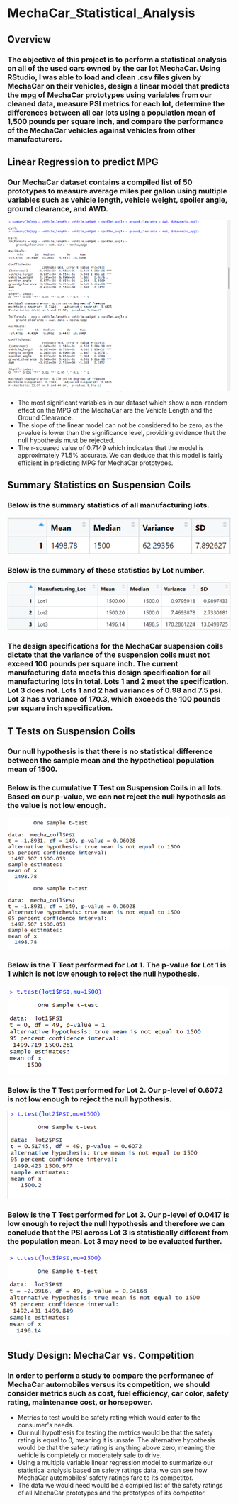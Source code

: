 # MechaCar_Statistical_Analysis
## Overview
### The objective of this project is to perform a statistical analysis on all of the used cars owned by the car lot MechaCar. Using RStudio, I was able to load and clean .csv files given by MechaCar on their vehicles, design a linear model that predicts the mpg of MechaCar prototypes using variables from our cleaned data, measure PSI metrics for each lot, determine the differences between all car lots using a population mean of 1,500 pounds per square inch, and compare the performance of the MechaCar vehicles against vehicles from other manufacturers.
## Linear Regression to predict MPG
### Our MechaCar dataset contains a compiled list of 50 prototypes to measure average miles per gallon using multiple variables such as vehicle length, vehicle weight, spoiler angle, ground clearance, and AWD.
![deliverable1.1.png](images/deliverable1.1.png)
* The most significant variables in our dataset which show a non-random effect on the MPG of the MechaCar are the Vehicle Length and the Ground Clearance. 
* The slope of the linear model can not be considered to be zero, as the p-value is lower than the significance level, providing evidence that the null hypothesis must be rejected. 
* The r-squared value of 0.7149 which indicates that the model is approximately 71.5% accurate. We can deduce that this model is fairly efficient in predicting MPG for MechaCar prototypes.
## Summary Statistics on Suspension Coils
### Below is the summary statistics of all manufacturing lots.
![deliverable2.png](images/deliverable2.png)
### Below is the summary of these statistics by Lot number.
![deliverable2.1.png](images/deliverable2.1.png)
### The design specifications for the MechaCar suspension coils dictate that the variance of the suspension coils must not exceed 100 pounds per square inch. The current manufacturing data meets this design specification for all manufacturing lots in total. Lots 1 and 2 meet the specification. Lot 3 does not. Lots 1 and 2 had variances of 0.98 and 7.5 psi. Lot 3 has a variance of 170.3, which exceeds the 100 pounds per square inch specification.
## T Tests on Suspension Coils
### Our null hypothesis is that there is no statistical difference between the sample mean and the hypothetical population mean of 1500. 
### Below is the cumulative T Test on Suspension Coils in all lots. Based on our p-value, we can not reject the null hypothesis as the value is not low enough.  
![deliverable3ttest.png](images/deliverable3ttest.png)
### Below is the T Test performed for Lot 1. The p-value for Lot 1 is 1 which is not low enough to reject the null hypothesis.
![deliverable3lot1.png](images/deliverable3lot1.png)
### Below is the T Test performed for Lot 2. Our p-level of 0.6072 is not low enough to reject the null hypothesis.
![deliverable3lot2.png](images/deliverable3lot2.png)
### Below is the T Test performed for Lot 3. Our p-level of 0.0417 is low enough to reject the null hypothesis and therefore we can conclude that the PSI across Lot 3 is statistically different from the population mean. Lot 3 may need to be evaluated further. 
![deliverable3lot3.png](images/deliverable3lot3.png)
## Study Design: MechaCar vs. Competition
### In order to perform a study to compare the performance of MechaCar automobiles versus its competition, we should consider metrics such as cost, fuel efficiency, car color, safety rating, maintenance cost, or horsepower. 
* Metrics to test would be safety rating which would cater to the consumer's needs.
* Our null hypothesis for testing the metrics would be that the safety rating is equal to 0, meaning it is unsafe. The alternative hypothesis would be that the safety rating is anything above zero, meaning the vehicle is completely or moderately safe to drive. 
* Using a multiple variable linear regression model to summarize our statistical analysis based on safety ratings data, we can see how MechaCar automobiles' safety ratings fare to its competitor.
* The data we would need would be a compiled list of the safety ratings of all MechaCar prototypes and the prototypes of its competitor.
